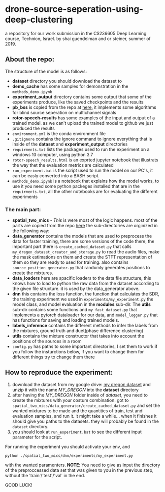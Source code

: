 # drone-source-seperation-using-deep-clustering
a repository for our work submission in the CS236605 Deep Learning course, Technion, Israel.
by shai guendelman and or steiner, summer of 2019.

## About the repo:
The structure of the model is as follows:
- **dataset** directory you should download the dataset to
- **demo_cache** has some samples for demonstration in the `methods_demo.ipynb`
- **experiment_output** directory contains some output that some of the experiments produce, like the saved checkpoints and the results
- **pb_bss** is copied from the repo at [here](https://github.com/fgnt/pb_bss), it implements some algorithms for blind source seperation on multichannel signals
- **rotor-speech-results** has some examples of the input and output of a trained model. as we can't upload the trained model to github we just produced the results
- `environment.yml` is the conda environment file
- `.gitignore` contains the ignore command to ignore everything that is inside of the **dataset** and **experiment_output** directories
- `requirments.txt` lists the packages used to run the experiment on a windows 10 computer, using python 3.7
- `rotor-speech_results.html` is an exprted jupyter notebook that illustrats the way thet the evaluation metrics are calculated
- `run_experiment.bat` is the script used to run the model on our PC's, it can be easly converted into a BASH script.
- `methods_demo.ipynb` is a notebook that explains how the model works, to use it you need some python packeges installed that are in the `requirments.txt`, all the other notebooks are for evaluating the different experiments

### The main part:

- **spatial_two_mics** - *This* is were most of the logic happens. most of the parts are copied from the repo [here](https://github.com/etzinis/unsupervised_spatial_dc) the sub-directories are orginized in the following way:
- **data_generator** contains the models that are used to preprocess the data for faster training, there are some versions of the code there, the important part there is `create_cached_dataset.py` that calls `my_dregon_dataset_creator_and_storage.py` to read the audio files, make the mask estimations on them and create the STFT representation of them so they are ready to used for training. also contains `source_position_generator.py` that randomly generates positions to create the mixtures.
- **data_loaders** here are spacific loaders to the data file structure, this knows how to load to python the raw data from the dataset according to the given file structure. it is used by the data_generator above.
- **dnn** this contains the loss function, the function that calculates the SDR, the training experiment we used in `experiments/my_experiment.py` the model class, and model evaluation in the **modules** sub-dir. The **utils** sub-dir contains some functions and `my_fast_dataset.py` that implements a pytorch dataloader for our data, and `model_logger.py` that has functions for saving and loading trained models.
- **labels_inference** contains the different methods to infer the labels from the mixtures, ground truth and duet(phase difference clustering)
- **utils** contains the mixture constructor that takes into account the positions of the sources in a room
- `config.py` has paths to some important directories, I set them to work if you follow the insturctions below, if you want to change them for different things try to change them there

## How to reproduce the experiment:
1. download the dataset from my google drive: [my dregon dataset](https://drive.google.com/file/d/1ryVIrp-w9aalGUq1sIPqPwMSbAZ_XqcP/view?usp=sharing) and unzip it with the name *MY_DREGON* into the **dataset** directory
2. after having the *MY_DREGON* folder inside of *dataset*, you need to create the mixtures with your costum combination. got to `spatial_two_mics/data_generator/create_cached_dataset.py` and set the wanted mixtures to be made and the quantities of train, test and evaluation samples, and run it. it might take a while... when it finishes it should give you paths to the datasets. they will probably be found in the `dataset` directory.
3. you should look at `run_experiment.bat` to see the different input parameter for the script.

For running the experiment you should activate your env, and 
```
python ./spatial_two_mics/dnn/experiments/my_experiment.py
```
with the wanted paramenters. **NOTE**: You need to give as input the directory of the preproccessed data set that was given to you in the previous step, without the 'train'/'test'/'val' in the end.

GOOD LUCK!
